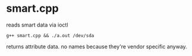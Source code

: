 # smart.cpp

reads smart data via ioctl

`g++ smart.cpp && ./a.out /dev/sda`

returns attribute data. no names because they're vendor specific anyway.
